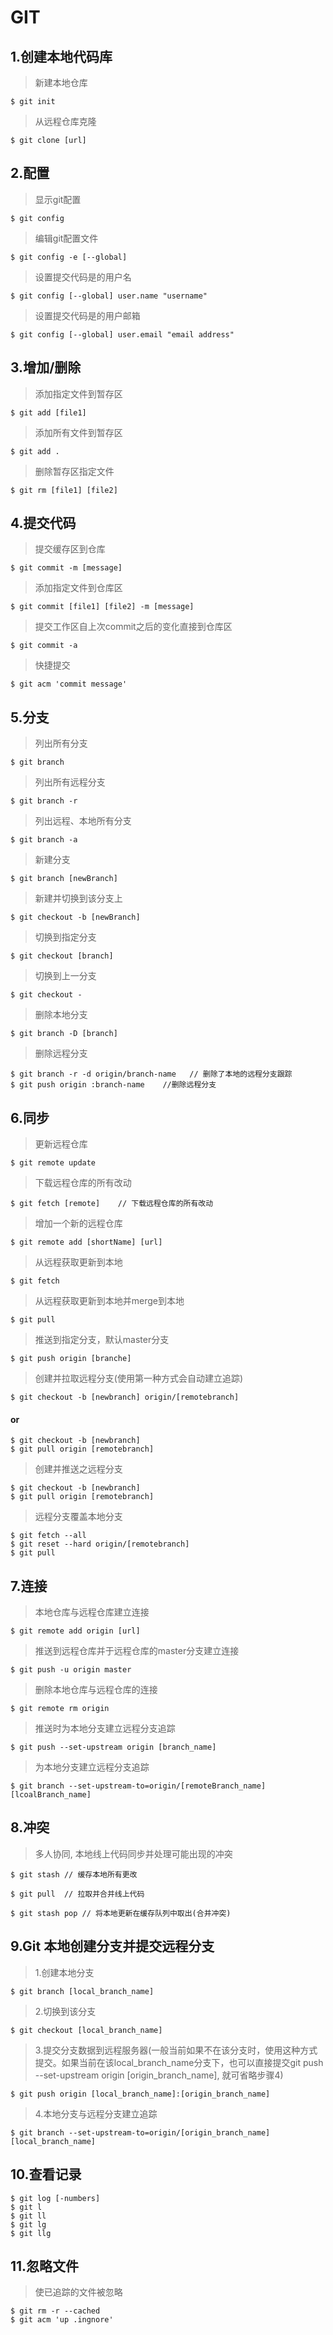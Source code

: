 # GIT
## 1.创建本地代码库

> 新建本地仓库

    $ git init

> 从远程仓库克隆

    $ git clone [url]

## 2.配置

> 显示git配置

    $ git config

> 编辑git配置文件

    $ git config -e [--global]

> 设置提交代码是的用户名

    $ git config [--global] user.name "username"

> 设置提交代码是的用户邮箱

    $ git config [--global] user.email "email address"
## 3.增加/删除

> 添加指定文件到暂存区

    $ git add [file1]

> 添加所有文件到暂存区

    $ git add .
 
> 删除暂存区指定文件 
 
    $ git rm [file1] [file2]

## 4.提交代码

> 提交缓存区到仓库

    $ git commit -m [message]

> 添加指定文件到仓库区

    $ git commit [file1] [file2] -m [message]

> 提交工作区自上次commit之后的变化直接到仓库区

    $ git commit -a

> 快捷提交

    $ git acm 'commit message'

## 5.分支

> 列出所有分支

    $ git branch

> 列出所有远程分支

    $ git branch -r

> 列出远程、本地所有分支

    $ git branch -a

> 新建分支

    $ git branch [newBranch]

> 新建并切换到该分支上

    $ git checkout -b [newBranch]

> 切换到指定分支

    $ git checkout [branch]

> 切换到上一分支

    $ git checkout -

> 删除本地分支

    $ git branch -D [branch]

> 删除远程分支

    $ git branch -r -d origin/branch-name   // 删除了本地的远程分支跟踪
    $ git push origin :branch-name    //删除远程分支

## 6.同步

> 更新远程仓库

    $ git remote update

> 下载远程仓库的所有改动

    $ git fetch [remote]    // 下载远程仓库的所有改动

> 增加一个新的远程仓库

    $ git remote add [shortName] [url]  

> 从远程获取更新到本地

    $ git fetch

> 从远程获取更新到本地并merge到本地

    $ git pull

> 推送到指定分支，默认master分支

    $ git push origin [branche]

> 创建并拉取远程分支(使用第一种方式会自动建立追踪)

    $ git checkout -b [newbranch] origin/[remotebranch] 

#### or  

    $ git checkout -b [newbranch]
    $ git pull origin [remotebranch]
    
> 创建并推送之远程分支    

    $ git checkout -b [newbranch]
    $ git pull origin [remotebranch]
    
> 远程分支覆盖本地分支   

    $ git fetch --all
    $ git reset --hard origin/[remotebranch]
    $ git pull

## 7.连接
> 本地仓库与远程仓库建立连接

    $ git remote add origin [url]

> 推送到远程仓库并于远程仓库的master分支建立连接

    $ git push -u origin master

> 删除本地仓库与远程仓库的连接

    $ git remote rm origin

> 推送时为本地分支建立远程分支追踪

    $ git push --set-upstream origin [branch_name]

> 为本地分支建立远程分支追踪

    $ git branch --set-upstream-to=origin/[remoteBranch_name] [lcoalBranch_name]

## 8.冲突

> 多人协同, 本地线上代码同步并处理可能出现的冲突

    
    $ git stash // 缓存本地所有更改
    
    $ git pull  // 拉取并合并线上代码
    
    $ git stash pop // 将本地更新在缓存队列中取出(合并冲突)

## 9.Git 本地创建分支并提交远程分支

> 1.创建本地分支

    $ git branch [local_branch_name]

> 2.切换到该分支
    
    $ git checkout [local_branch_name]

> 3.提交分支数据到远程服务器(一般当前如果不在该分支时，使用这种方式提交。如果当前在该local_branch_name分支下，也可以直接提交git push --set-upstream origin [origin_branch_name], 就可省略步骤4)

    $ git push origin [local_branch_name]:[origin_branch_name]

> 4.本地分支与远程分支建立追踪

    $ git branch --set-upstream-to=origin/[origin_branch_name] [local_branch_name]

## 10.查看记录

    $ git log [-numbers]
    $ git l
    $ git ll
    $ git lg
    $ git llg

## 11.忽略文件

> 使已追踪的文件被忽略

    $ git rm -r --cached
    $ git acm 'up .ingnore'